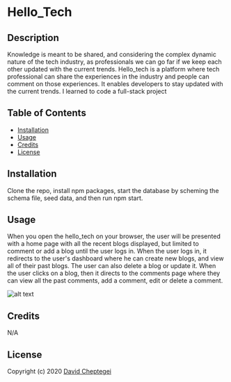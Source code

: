 # Hello_Tech

## Description

Knowledge is meant to be shared, and considering the complex dynamic nature of the tech industry, as professionals we can go far if we keep each other updated with the current trends. Hello_tech is a platform where tech professional can share the experiences in the industry and people can comment on those experiences. It enables developers to stay updated with the current trends. I learned to code a full-stack project 

## Table of Contents


- [Installation](#installation)
- [Usage](#usage)
- [Credits](#credits)
- [License](#license)

## Installation

Clone the repo, install npm packages, start the database by scheming the schema file, seed data, and then run npm start.

## Usage

When you open the hello_tech on your browser, the user will be presented with a home page with all the recent blogs displayed, but limited to comment or add a blog until the user logs in. When the user logs in, it redirects to the user's dashboard where he can create new blogs, and view all of their past blogs. The user can also delete a blog or update it. When the user clicks on a blog, then it directs to the comments page where they can view all the past comments, add a comment, edit or delete a comment.

![alt text](assets/images/screenshot.png)


## Credits

N/A

## License

Copyright (c) 2020 [David Cheptegei](https://github.com/cheptegei-create)